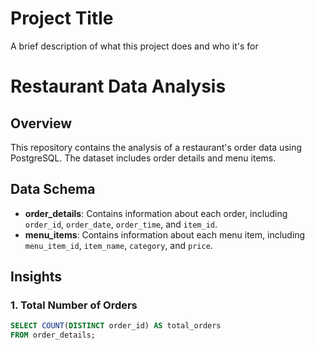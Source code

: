 # Project Title

A brief description of what this project does and who it's for
# Restaurant Data Analysis

## Overview
This repository contains the analysis of a restaurant's order data using PostgreSQL. The dataset includes order details and menu items.

## Data Schema
- **order_details**: Contains information about each order, including `order_id`, `order_date`, `order_time`, and `item_id`.
- **menu_items**: Contains information about each menu item, including `menu_item_id`, `item_name`, `category`, and `price`.

## Insights

### 1. Total Number of Orders
```sql
SELECT COUNT(DISTINCT order_id) AS total_orders
FROM order_details;
